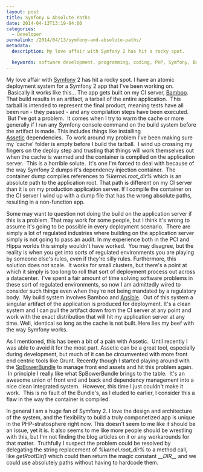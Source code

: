 ```yaml
---
layout: post
title: Symfony & Absolute Paths
date: 2014-04-13T13:19-04:00
categories:
  - Developer
permalink: /2014/04/13/symfony-and-absolute-paths/
metadata:
  description: My love affair with Symfony 2 has hit a rocky spot.

  keywords: software development, programming, coding, PHP, Symfony, Bamboo CI
---
```

My love affair with [Symfony](http://symfony.com) 2 has hit a rocky spot. I have an atomic deployment system for a Symfony 2 app that I've been working on.  Basically it works like this... The app gets built on my CI server, [Bamboo](https://www.atlassian.com/software/bamboo). That build results in an artifact, a tarball of the entire application.  This tarball is intended to represent the final product, meaning tests have all been run - they passed - and any compilation steps have been executed.  But I've got a problem.  It comes when I try to warm the cache or more generally if I run any Symfony console command on the build system before the artifact is made. This includes things like installing [Assetic](http://symfony.com/doc/current/cookbook/assetic/index.html) dependencies.  To work around my problem I've been making sure my 'cache' folder is empty before I build the tarball.  I wind up crossing my fingers on the deploy step and trusting that things will work themselves out when the cache is warmed and the container is compiled on the application server.  This is a horrible solute.  It's one I'm forced to deal with because of the way Symfony 2 dumps it's dependency injection container.  The container dump compiles references to _%kernel.root\_dir%_ which is an absolute path to the application root. That path is different on my CI server than it is on my production application server. If I compile the container on the CI server I wind up with a dump file that has the wrong absolute paths, resulting in a non-function app.

Some may want to question not doing the build on the application server if this is a problem. That may work for some people, but I think it's wrong to assume it's going to be possible in every deployment scenario.  There are simply a lot of regulated industries where building on the application server simply is not going to pass an audit. In my experience both in the PCI and Hippa worlds this simply wouldn't have worked.  You may disagree, but the reality is when you get into sorts of regulated environments you are playing by someone else's rules, even if they're silly rules. Furthermore, this solution does not scale.  It works for small clusters, but there's a point at which it simply is too long to roll that sort of deployment process out across a datacenter.  I've spent a fair amount of time solving software problems in these sort of regulated environments, so now I am admittedly wired to consider such things even when they're not being mandated by a regulatory body.  My build system involves Bamboo and [Ansible](http://www.ansible.com/).  Out of this system a singular artifact of the application is produced for deployment. It's a clean system and I can pull the artifact down from the CI server at any point and work with the exact distribution that will hit my application server at any time. Well, identical so long as the cache is not built. Here lies my beef with the way Symfony works.

As I mentioned, this has been a bit of a pain with Assetic.  Until recently I was able to avoid it for the most part. Assetic can be a great tool, especially during development, but much of it can be circumvented with more front end centric tools like Grunt. Recently though I started playing around with the [SpBowerBundle](https://github.com/Spea/SpBowerBundle) to manage front end assets and hit this problem again.  In principle I really like what SpBowerBundle brings to the table.  It's an awesome union of front end and back end dependency management into a nice clean integrated system.  However, this time I just couldn't make it work.  This is no fault of the Bundle's, as I eluded to earlier, I consider this a flaw in the way the container is compiled.

In general I am a huge fan of Symfony 2. I love the design and architecture of the system, and the flexibility to build a truly componetized app is unique in the PHP-stratosphere right now. This doesn't seem to me like it should be an issue, yet it is. It also seems to me like more people should be wrestling with this, but I'm not finding the blog articles on it or any workarounds for that matter.  Truthfully I suspect the problem could be resolved by delegating the string replacement of _%kernel.root\_dir%_ to a method call, like _getRootDir()_ which could then return the magic constant _\_\_DIR\_\__ and we could use absolutely paths without having to hardcode them.

